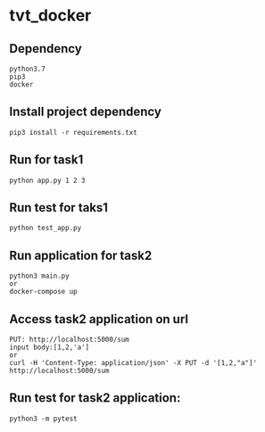 # tvt_docker
## Dependency
    python3.7
    pip3
    docker

## Install project dependency
    pip3 install -r requirements.txt

## Run for task1
    python app.py 1 2 3

## Run test for taks1
    python test_app.py 

## Run application for task2
    python3 main.py
    or
    docker-compose up

## Access task2 application on url
    PUT: http://localhost:5000/sum
    input body:[1,2,'a']
    or 
    curl -H 'Content-Type: application/json' -X PUT -d '[1,2,"a"]' http://localhost:5000/sum

## Run test for task2 application:
    python3 -m pytest